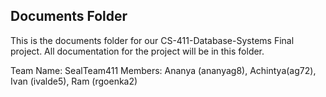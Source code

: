 ## Documents Folder

This is the documents folder for our CS-411-Database-Systems Final project. All documentation for the project will be in this folder. 

Team Name: SealTeam411
Members: Ananya (ananyag8), Achintya(ag72), Ivan (ivalde5), Ram (rgoenka2)
